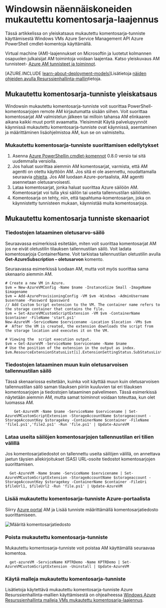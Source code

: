 <properties
   pageTitle="Mukautettu komentosarja tunniste Windows AM | Microsoft Azure"
   description="Mukautettu komentosarja-tunniste avulla voidaan suorittaa PowerShell-komentosarjojen remote Windows-AM Azure AM määritysten tehtävien automatisointi"
   services="virtual-machines-windows"
   documentationCenter=""
   authors="kundanap"
   manager="timlt"
   editor=""
   tags="azure-service-management"/>

<tags
   ms.service="virtual-machines-windows"
   ms.devlang="na"
   ms.topic="article"
   ms.tgt_pltfrm="vm-windows"
   ms.workload="infrastructure-services"
   ms.date="08/06/2015"
   ms.author="kundanap"/>

# <a name="custom-script-extension-for-windows-virtual-machines"></a>Windowsin näennäiskoneiden mukautettu komentosarja-laajennus

Tässä artikkelissa on yleiskatsaus mukautettu komentosarja-tunniste käyttämisestä Windows VMs Azure Service Management API Azure PowerShell cmdlet-komentoja käyttämällä.

Virtual machine (AM)-laajennukset on Microsoftin ja luotetut kolmannen osapuolen julkaisijat AM toimintoja voidaan laajentaa. Katso yleiskuvaus AM tunnisteet- [Azure AM tunnisteet ja toiminnot](virtual-machines-windows-extensions-features.md).

[AZURE.INCLUDE [learn-about-deployment-models](../../includes/learn-about-deployment-models-classic-include.md)]Lisätietoja [näiden ohjeiden avulla Resurssienhallinta-mallin](virtual-machines-windows-extensions-customscript.md)tietoja.

## <a name="custom-script-extension-overview"></a>Mukautettu komentosarja-tunniste yleiskatsaus

Windowsin mukautettu komentosarja-tunniste voit suorittaa PowerShell-komentosarjojen remote AM kirjautumatta sisään siihen. Voit suorittaa komentosarjat AM valmistelun jälkeen tai milloin tahansa AM elinkaaren aikana kaikki muut portit avaamatta. Yleisimmät Käytä palvelupyynnöt käynnissä mukautettu komentosarja-tunniste ovat käynnissä, asentaminen ja määrittäminen lisäohjelmistoa AM, kun se on valmisteltu.

### <a name="prerequisites-for-running-the-custom-script-extension"></a>Mukautettu komentosarja-tunniste suorittamisen edellytykset

1. Asenna <a href="http://azure.microsoft.com/downloads" target="_blank">Azure PowerShellin cmdlet-komennot</a> 0.8.0 versio tai sitä uudemmalla versiolla.
2. Jos haluat suorittaa aiemmin AM komentosarjat, varmista, että AM agentti on otettu käyttöön AM. Jos sitä ei ole asennettu, noudattamalla seuraavia [ohjeita](virtual-machines-windows-classic-agents-and-extensions.md). Jos AM luodaan Azure-portaalista, AM agentti asennetaan oletusarvoisesti.
3. Lataa komentosarjat, jonka haluat suorittaa Azure säilöön AM. Komentosarjat voi tulla yksi säilön tai useita tallennustilan säiliöiden.
4. Komentosarja on tehty, niin, että tapahtuma-komentosarjan, joka on käynnistetty tunnisteen mukaan, käynnistää muita komentosarjoja.

## <a name="custom-script-extension-scenarios"></a>Mukautettu komentosarja tunniste skenaariot

### <a name="upload-files-to-the-default-container"></a>Tiedostojen lataaminen oletusarvo-säilö

Seuraavassa esimerkissä esitetään, miten voit suorittaa komentosarjat AM jos ne eivät oletustilin tilauksen tallennustilan säilö. Voit ladata komentosarjoja ContainerName. Voit tarkistaa tallennustilan oletustilin avulla **Get-AzureSubscription – oletusarvon** komento.

Seuraavassa esimerkissä luodaan AM, mutta voit myös suorittaa sama skenaario aiemmin AM.

    # Create a new VM in Azure.
    $vm = New-AzureVMConfig -Name $name -InstanceSize Small -ImageName $imagename
    $vm = Add-AzureProvisioningConfig -VM $vm -Windows -AdminUsername $username -Password $password
    // Add Custom Script extension to the VM. The container name refers to the storage container that contains the file.
    $vm = Set-AzureVMCustomScriptExtension -VM $vm -ContainerName $container -FileName 'start.ps1'
    New-AzureVM -ServiceName $servicename -Location $location -VMs $vm
    #  After the VM is created, the extension downloads the script from the storage location and executes it on the VM.

    # Viewing the  script execution output.
    $vm = Get-AzureVM -ServiceName $servicename -Name $name
    # Use the position of the extension in the output as index.
    $vm.ResourceExtensionStatusList[i].ExtensionSettingStatus.SubStatusList

### <a name="upload-files-to-a-non-default-storage-container"></a>Tiedostojen lataaminen muun kuin oletusarvoisen tallennustilan säilö

Tässä skenaariossa esitetään, kuinka voit käyttää muun kuin oletusarvoisen tallennustilan säilö saman tilauksen piiriin kuuluvien tai eri tilauksen komentosarjojen ja tiedostojen lataaminen palvelimeen. Tässä esimerkissä näytetään aiemmin AM, mutta samat toiminnot voidaan toteuttaa, kun olet luomassa AM.

        Get-AzureVM -Name $name -ServiceName $servicename | Set-AzureVMCustomScriptExtension -StorageAccountName $storageaccount -StorageAccountKey $storagekey -ContainerName $container -FileName 'file1.ps1','file2.ps1' -Run 'file.ps1' | Update-AzureVM

### <a name="upload-scripts-to-multiple-containers-across-different-storage-accounts"></a>Lataa useita säilöjen komentosarjojen tallennustilan eri tilien välillä

  Jos komentosarjatiedostot on tallennettu useita säilöjen välillä, on annettava jaetun täysien allekirjoitukset (SAS) URL-osoite tiedostot komentosarjojen suorittamisen.

      Get-AzureVM -Name $name -ServiceName $servicename | Set-AzureVMCustomScriptExtension -StorageAccountName $storageaccount -StorageAccountKey $storagekey -ContainerName $container -FileUri $fileUrl1, $fileUrl2 -Run 'file.ps1' | Update-AzureVM


### <a name="add-the-custom-script-extension-from-the-azure-portal"></a>Lisää mukautettu komentosarja-tunniste Azure-portaalista

Siirry <a href="https://portal.azure.com/ " target="_blank">Azure portal</a> AM ja Lisää tunniste määrittämällä komentosarjatiedosto suorittamiseen.

  ![Määritä komentosarjatiedosto][5]


### <a name="uninstall-the-custom-script-extension"></a>Poista mukautettu komentosarja-tunniste

Mukautettu komentosarja-tunniste voit poistaa AM käyttämällä seuraavaa komentoa.

      get-azureVM -ServiceName KPTRDemo -Name KPTRDemo | Set-AzureVMCustomScriptExtension -Uninstall | Update-AzureVM

### <a name="use-the-custom-script-extension-with-templates"></a>Käytä malleja mukautettu komentosarja-tunniste

Lisätietoja käytettävä mukautettu komentosarja-tunniste Azure Resurssienhallinta-mallien käyttämisestä on ohjeaiheessa [Windows Azure Resurssienhallinta malleja VMs mukautettu komentosarja-laajennus](virtual-machines-windows-extensions-customscript.md).

<!--Image references-->
[5]: ./media/virtual-machines-windows-classic-extensions-customscript/addcse.png
